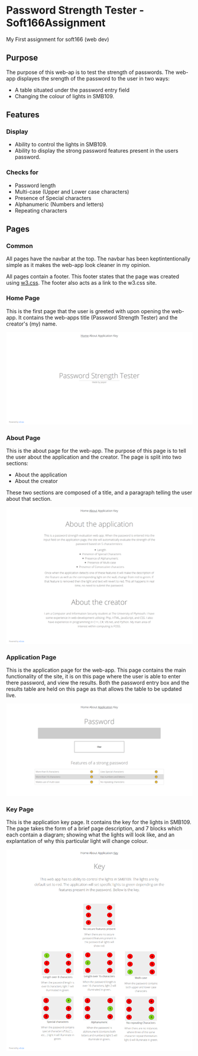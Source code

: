 # Password Strength Tester - Soft166Assignment
My First assignment for soft166 (web dev) 

## Purpose 
The purpose of this web-ap is to test the strength of passwords. The web-app displayes the srength of the password to the user in two ways:
- A table situated under the password entry field
- Changing the colour of lights in SMB109. 

## Features 

### Display 
- Ability to control the lights in SMB109. 
- Ability to display the strong password features present in the users password. 

### Checks for 
- Password length 
- Multi-case (Upper and Lower case characters) 
- Presence of Special characters 
- Alphanumeric (Numbers and letters)
- Repeating characters 

## Pages 

### Common 

All pages have the navbar at the top. The navbar has been keptintentionally simple as it makes the web-app look cleaner in my opinion.

All pages contain a footer. This footer states that the page was created using [w3.css](https://www.w3schools.com/w3css/). The footer also acts as a link to the w3.css site. 

### Home Page 

This is the first page that the user is greeted with upon opening the web-app. It contains the web-apps title (Password Strength Tester) and the creator's (my) name. 

![The web-app home page](https://github.com/Jasper-27/Soft166Assignment/blob/master/screenshots/homePage.png "Home Page")

### About Page 

This is the about page for the web-app. The purpose of this page is to tell the user about the application and the creator. The page is split into two sections:

- About the application 
- About the creator 

These two sections are composed of a title, and a paragraph telling the user about that section. 

![The web-app about page](https://github.com/Jasper-27/Soft166Assignment/blob/master/screenshots/aboutPage.png "About Page")

### Application Page

This is the application page for the web-app. This page contains the main functionality of the site, it is on this page where the user is able to enter there password, and view the results. Both the password entry box and the results table are held on this page as that allows the table to be updated live.

![The web-app application page](https://github.com/Jasper-27/Soft166Assignment/blob/master/screenshots/passwordPage2.png "Application Page")

### Key Page

This is the application key page. It contains the key for the lights in SMB109. The page takes the form of a brief page description, and 7 blocks which each contain a diagram; showing what the lights will look like, and an explantation of why this particular light will change colour.

![The key application page](https://github.com/Jasper-27/Soft166Assignment/blob/master/screenshots/keyPage.png "Key Page")



